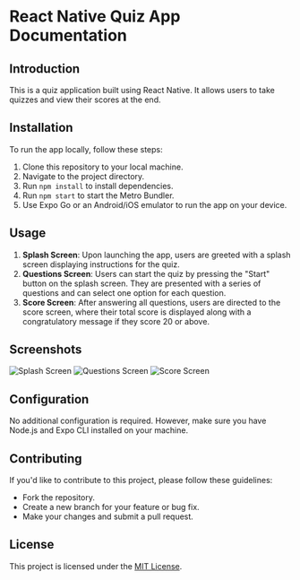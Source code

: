 # React Native Quiz App Documentation

## Introduction
This is a quiz application built using React Native. It allows users to take quizzes and view their scores at the end.

## Installation
To run the app locally, follow these steps:
1. Clone this repository to your local machine.
2. Navigate to the project directory.
3. Run `npm install` to install dependencies.
4. Run `npm start` to start the Metro Bundler.
5. Use Expo Go or an Android/iOS emulator to run the app on your device.

## Usage
1. **Splash Screen**: Upon launching the app, users are greeted with a splash screen displaying instructions for the quiz.
2. **Questions Screen**: Users can start the quiz by pressing the "Start" button on the splash screen. They are presented with a series of questions and can select one option for each question.
3. **Score Screen**: After answering all questions, users are directed to the score screen, where their total score is displayed along with a congratulatory message if they score 20 or above.

## Screenshots
![Splash Screen](https://github.com/Abu-ellil/react_native_quizapp/assets/94858304/e2840005-4a5b-45ba-9391-ba9a8374b81a)
![Questions Screen](https://github.com/Abu-ellil/react_native_quizapp/assets/94858304/8efe8ce7-6a41-4049-bd81-88d8c30f65a1)
![Score Screen](https://github.com/Abu-ellil/react_native_quizapp/assets/94858304/026a90c0-f202-461b-8fc3-69693bb635db)

## Configuration
No additional configuration is required. However, make sure you have Node.js and Expo CLI installed on your machine.

## Contributing
If you'd like to contribute to this project, please follow these guidelines:
- Fork the repository.
- Create a new branch for your feature or bug fix.
- Make your changes and submit a pull request.

## License
This project is licensed under the [MIT License](/LICENSE).
